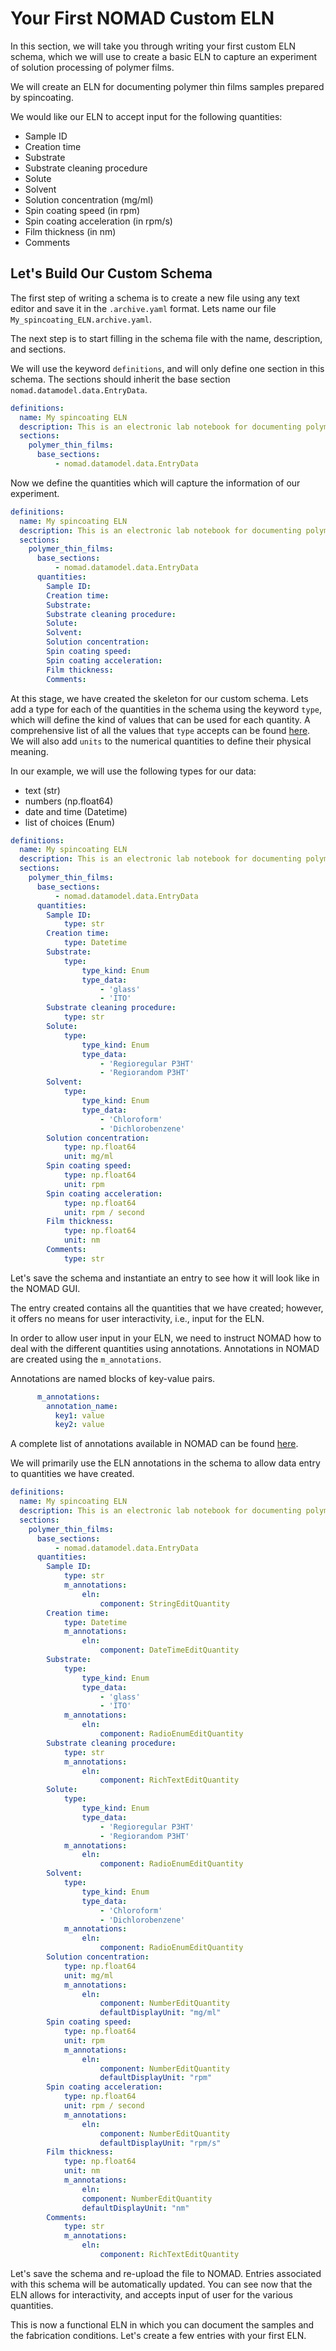 <!-- ## Creating an Electronic Lab Notebook using Custom schema -->

# Your First NOMAD Custom ELN

In this section, we will take you through writing your first custom ELN schema, which we will use to create a basic ELN to capture an experiment of solution processing of polymer films.

We will create an ELN for documenting polymer thin films samples prepared by spincoating.

We would like our ELN to accept input for the following quantities:
- Sample ID
- Creation time
- Substrate 
- Substrate cleaning procedure
- Solute
- Solvent
- Solution concentration (mg/ml)
- Spin coating speed (in rpm)
- Spin coating acceleration (in rpm/s)
- Film thickness (in nm)
- Comments

## **Let's Build Our Custom Schema**
The first step of writing a schema is to create a new file using any text editor and save it in the  `.archive.yaml` format.
Lets name our file `My_spincoating_ELN.archive.yaml`.

The next step is to start filling in the schema file with the name, description, and sections. 

We will use the keyword `definitions`, and will only define one section in this schema. The sections should inherit the base section `nomad.datamodel.data.EntryData`.
<!-- add a note on why this is needed -->
```yaml
definitions:
  name: My spincoating ELN
  description: This is an electronic lab notebook for documenting polymer thin films samples prepared by spincoating
  sections:
    polymer_thin_films:
      base_sections:
          - nomad.datamodel.data.EntryData
```
Now we define the quantities which will capture the information of our experiment.

```yaml
definitions:
  name: My spincoating ELN
  description: This is an electronic lab notebook for documenting polymer thin films samples prepared by spincoating
  sections:
    polymer_thin_films:
      base_sections:
          - nomad.datamodel.data.EntryData
      quantities:
        Sample ID:
        Creation time:
        Substrate: 
        Substrate cleaning procedure:
        Solute:
        Solvent:
        Solution concentration:
        Spin coating speed:
        Spin coating acceleration:
        Film thickness:
        Comments:
```
At this stage, we have created the skeleton for our custom schema. Lets add a type for each of the quantities in the schema using the keyword `type`, which will define the kind of values that can be used for each quantity.
A comprehensive list of all the values that `type` accepts can be found [here](https://nomad-lab.eu/prod/v1/staging/docs/howto/customization/basics.html#type).
We will also add `units` to the numerical quantities to define their physical meaning. 

In our example, we will use the following types for our data:
- text (str)
- numbers (np.float64)
- date and time (Datetime)
- list of choices (Enum)

```yaml
definitions:
  name: My spincoating ELN
  description: This is an electronic lab notebook for documenting polymer thin films samples prepared by spincoating
  sections:
    polymer_thin_films:
      base_sections:
          - nomad.datamodel.data.EntryData
      quantities:
        Sample ID:
            type: str
        Creation time:
            type: Datetime
        Substrate: 
            type:
                type_kind: Enum
                type_data:
                    - 'glass'
                    - 'ITO'
        Substrate cleaning procedure:
            type: str
        Solute:
            type:
                type_kind: Enum
                type_data:
                    - 'Regioregular P3HT'
                    - 'Regiorandom P3HT'
        Solvent:
            type:
                type_kind: Enum
                type_data:
                    - 'Chloroform'
                    - 'Dichlorobenzene'
        Solution concentration:
            type: np.float64
            unit: mg/ml
        Spin coating speed:
            type: np.float64
            unit: rpm
        Spin coating acceleration:
            type: np.float64
            unit: rpm / second
        Film thickness:
            type: np.float64
            unit: nm
        Comments:
            type: str
```
Let's save the schema and instantiate an entry to see how it will look like in the NOMAD GUI. 

The entry created contains all the quantities that we have created; however, it offers no means for user interactivity, i.e., input for the ELN. 

In order to allow user input in your ELN, we need to instruct NOMAD how to deal with the different quantities using annotations. Annotations in NOMAD are created using the `m_annotations`. 

Annotations are named blocks of key-value pairs.
```yaml
      m_annotations:
        annotation_name:
          key1: value
          key2: value
```
A complete list of annotations available in NOMAD can be found [here](https://nomad-lab.eu/prod/v1/staging/docs/reference/annotations.html).

We will primarily use the ELN annotations in the schema to allow data entry to quantities we have created. 

```yaml
definitions:
  name: My spincoating ELN
  description: This is an electronic lab notebook for documenting polymer thin films samples prepared by spincoating
  sections:
    polymer_thin_films:
      base_sections:
          - nomad.datamodel.data.EntryData
      quantities:
        Sample ID:
            type: str
            m_annotations:
                eln:
                    component: StringEditQuantity
        Creation time:
            type: Datetime
            m_annotations:
                eln:
                    component: DateTimeEditQuantity
        Substrate: 
            type:
                type_kind: Enum
                type_data:
                    - 'glass'
                    - 'ITO'
            m_annotations:
                eln:
                    component: RadioEnumEditQuantity
        Substrate cleaning procedure:
            type: str
            m_annotations:
                eln:
                    component: RichTextEditQuantity
        Solute:
            type:
                type_kind: Enum
                type_data:
                    - 'Regioregular P3HT'
                    - 'Regiorandom P3HT'
            m_annotations:
                eln:
                    component: RadioEnumEditQuantity
        Solvent:
            type:
                type_kind: Enum
                type_data:
                    - 'Chloroform'
                    - 'Dichlorobenzene'
            m_annotations:
                eln:
                    component: RadioEnumEditQuantity
        Solution concentration:
            type: np.float64
            unit: mg/ml
            m_annotations:
                eln:
                    component: NumberEditQuantity
                    defaultDisplayUnit: "mg/ml"
        Spin coating speed:
            type: np.float64
            unit: rpm
            m_annotations:
                eln:
                    component: NumberEditQuantity
                    defaultDisplayUnit: "rpm"
        Spin coating acceleration:
            type: np.float64
            unit: rpm / second
            m_annotations:
                eln:
                    component: NumberEditQuantity
                    defaultDisplayUnit: "rpm/s"
        Film thickness:
            type: np.float64
            unit: nm
            m_annotations:
                eln:
                component: NumberEditQuantity
                defaultDisplayUnit: "nm"
        Comments:
            type: str
            m_annotations:
                eln:
                    component: RichTextEditQuantity

```

Let's save the schema and re-upload the file to NOMAD. Entries associated with this schema will be automatically updated. 
You can see now that the ELN allows for interactivity, and accepts input of user for the various quantities. 

This is now a functional ELN in which you can document the samples and the fabrication conditions. 
Let's create a few entries with your first ELN. 